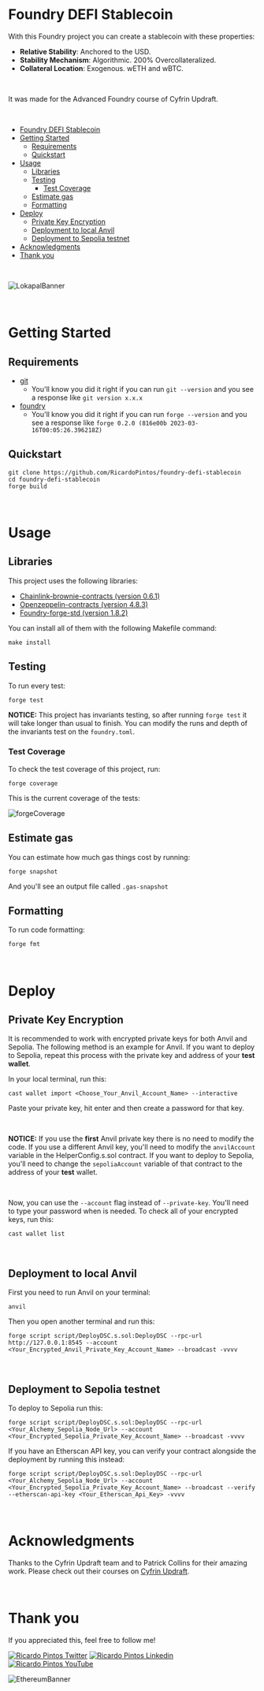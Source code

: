 # Foundry DEFI Stablecoin

With this Foundry project you can create a stablecoin with these properties:

- **Relative Stability**: Anchored to the USD.
- **Stability Mechanism**: Algorithmic. 200% Overcollateralized.
- **Collateral Location**: Exogenous. wETH and wBTC.

<br>

It was made for the Advanced Foundry course of Cyfrin Updraft.

<br>

- [Foundry DEFI Stablecoin](#foundry-defi-stablecoin)
- [Getting Started](#getting-started)
  - [Requirements](#requirements)
  - [Quickstart](#quickstart)
- [Usage](#usage)
  - [Libraries](#libraries)
  - [Testing](#testing)
    - [Test Coverage](#test-coverage)
  - [Estimate gas](#estimate-gas)
  - [Formatting](#formatting)
- [Deploy](#deploy)
  - [Private Key Encryption](#private-key-encryption)
  - [Deployment to local Anvil](#deployment-to-local-anvil)
  - [Deployment to Sepolia testnet](#deployment-to-sepolia-testnet)
- [Acknowledgments](#acknowledgments)
- [Thank you](#thank-you)

<br>

![LokapalBanner](https://github.com/user-attachments/assets/5509e1f8-9f31-4141-8975-02132a1ba63e)

<br>

# Getting Started

## Requirements

- [git](https://git-scm.com/book/en/v2/Getting-Started-Installing-Git)
  - You'll know you did it right if you can run `git --version` and you see a response like `git version x.x.x`
- [foundry](https://getfoundry.sh/)
  - You'll know you did it right if you can run `forge --version` and you see a response like `forge 0.2.0 (816e00b 2023-03-16T00:05:26.396218Z)`

## Quickstart

```
git clone https://github.com/RicardoPintos/foundry-defi-stablecoin
cd foundry-defi-stablecoin
forge build
```

<br>

# Usage

## Libraries

This project uses the following libraries:

- [Chainlink-brownie-contracts (version 0.6.1)](https://github.com/smartcontractkit/chainlink-brownie-contracts)
- [Openzeppelin-contracts (version 4.8.3)](https://github.com/OpenZeppelin/openzeppelin-contracts)
- [Foundry-forge-std (version 1.8.2)](https://github.com/foundry-rs/forge-std)

You can install all of them with the following Makefile command:

```
make install
```

## Testing

To run every test:

```
forge test
```

**NOTICE:** This project has invariants testing, so after running `forge test` it will take longer than usual to finish. You can modify the runs and depth of the invariants test on the `foundry.toml`.

### Test Coverage

To check the test coverage of this project, run:

```
forge coverage
```

This is the current coverage of the tests:

![forgeCoverage](https://github.com/user-attachments/assets/2460b414-bcf8-4254-9b25-777353174fe9)

## Estimate gas

You can estimate how much gas things cost by running:

```
forge snapshot
```

And you'll see an output file called `.gas-snapshot`

## Formatting

To run code formatting:

```
forge fmt
```

<br>

# Deploy

## Private Key Encryption

It is recommended to work with encrypted private keys for both Anvil and Sepolia. The following method is an example for Anvil. If you want to deploy to Sepolia, repeat this process with the private key and address of your **test wallet**.

In your local terminal, run this:

```
cast wallet import <Choose_Your_Anvil_Account_Name> --interactive
```

Paste your private key, hit enter and then create a password for that key. 

<br>

**NOTICE:** If you use the **first** Anvil private key there is no need to modify the code. If you use a different Anvil key, you'll need to modify the `anvilAccount` variable in the HelperConfig.s.sol contract. If you want to deploy to Sepolia, you'll need to change the `sepoliaAccount` variable of that contract to the address of your **test** wallet.

<br>

Now, you can use the `--account` flag instead of `--private-key`. You'll need to type your password when is needed. To check all of your encrypted keys, run this:

```
cast wallet list
```

<br>

## Deployment to local Anvil

First you need to run Anvil on your terminal:

```
anvil
```

Then you open another terminal and run this:

```
forge script script/DeployDSC.s.sol:DeployDSC --rpc-url http://127.0.0.1:8545 --account <Your_Encrypted_Anvil_Private_Key_Account_Name> --broadcast -vvvv
```
<br>

## Deployment to Sepolia testnet

To deploy to Sepolia run this:

```
forge script script/DeployDSC.s.sol:DeployDSC --rpc-url <Your_Alchemy_Sepolia_Node_Url> --account <Your_Encrypted_Sepolia_Private_Key_Account_Name> --broadcast -vvvv
```

If you have an Etherscan API key, you can verify your contract alongside the deployment by running this instead:

```
forge script script/DeployDSC.s.sol:DeployDSC --rpc-url <Your_Alchemy_Sepolia_Node_Url> --account <Your_Encrypted_Sepolia_Private_Key_Account_Name> --broadcast --verify --etherscan-api-key <Your_Etherscan_Api_Key> -vvvv
```

<br>

# Acknowledgments

Thanks to the Cyfrin Updraft team and to Patrick Collins for their amazing work. Please check out their courses on [Cyfrin Updraft](https://updraft.cyfrin.io/courses).

<br>

# Thank you

If you appreciated this, feel free to follow me!

[![Ricardo Pintos Twitter](https://img.shields.io/badge/Twitter-1DA1F2?style=for-the-badge&logo=x&logoColor=white)](https://x.com/pintosric)
[![Ricardo Pintos Linkedin](https://img.shields.io/badge/LinkedIn-0077B5?style=for-the-badge&logo=linkedin&logoColor=white)](https://www.linkedin.com/in/ricardo-mauro-pintos/)
[![Ricardo Pintos YouTube](https://img.shields.io/badge/YouTube-FF0000?style=for-the-badge&logo=youtube&logoColor=white)](https://www.youtube.com/@PintosRic)

![EthereumBanner](https://github.com/user-attachments/assets/8a1c6e53-2e66-4256-9312-252a0360b7df)
